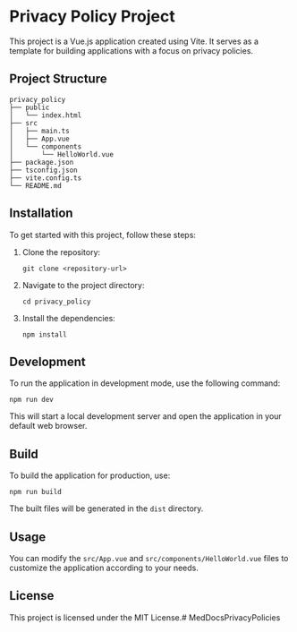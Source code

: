 # Privacy Policy Project

This project is a Vue.js application created using Vite. It serves as a template for building applications with a focus on privacy policies.

## Project Structure

```
privacy_policy
├── public
│   └── index.html
├── src
│   ├── main.ts
│   ├── App.vue
│   └── components
│       └── HelloWorld.vue
├── package.json
├── tsconfig.json
├── vite.config.ts
└── README.md
```

## Installation

To get started with this project, follow these steps:

1. Clone the repository:
   ```
   git clone <repository-url>
   ```

2. Navigate to the project directory:
   ```
   cd privacy_policy
   ```

3. Install the dependencies:
   ```
   npm install
   ```

## Development

To run the application in development mode, use the following command:
```
npm run dev
```

This will start a local development server and open the application in your default web browser.

## Build

To build the application for production, use:
```
npm run build
```

The built files will be generated in the `dist` directory.

## Usage

You can modify the `src/App.vue` and `src/components/HelloWorld.vue` files to customize the application according to your needs. 

## License

This project is licensed under the MIT License.# MedDocsPrivacyPolicies
